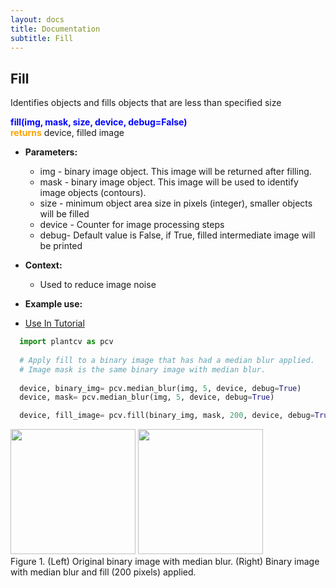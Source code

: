 ```yaml
---
layout: docs
title: Documentation
subtitle: Fill
---
```


## Fill

Identifies objects and fills objects that are less than specified size

<font color='blue'>**fill(img, mask, size, device, debug=False)**</font><br>
<font color='orange'>**returns**</font> device, filled image

    
- **Parameters:**   
  - img - binary image object. This image will be returned after filling.
  - mask - binary image object. This image will be used to identify image objects (contours).
  - size - minimum object area size in pixels (integer), smaller objects will be filled
  - device - Counter for image processing steps
  - debug- Default value is False, if True, filled intermediate image will be printed 

- **Context:**  
  - Used to reduce image noise

- **Example use:**  

 - [Use In Tutorial]()
 
  ```python
    import plantcv as pcv
    
    # Apply fill to a binary image that has had a median blur applied.
    # Image mask is the same binary image with median blur.
    
    device, binary_img= pcv.median_blur(img, 5, device, debug=True)
    device, mask= pcv.median_blur(img, 5, device, debug=True)

    device, fill_image= pcv.fill(binary_img, mask, 200, device, debug=True)
  ```
  <a href="{{site.baseurl}}/img/documentation_images/fill/4_median_blur5.png" target="_blank"><img src="{{site.baseurl}}/img/documentation_images/fill/4_median_blur5.png" width="200"></a>   <a href="{{site.baseurl}}/img/documentation_images/fill/5_fill200.png" target="_blank"><img src="{{site.baseurl}}/img/documentation_images/fill/5_fill200.png" width="200"></a><br>
  Figure 1. (Left) Original binary image with median blur. (Right) Binary image with median blur and fill (200 pixels) applied.  
 

